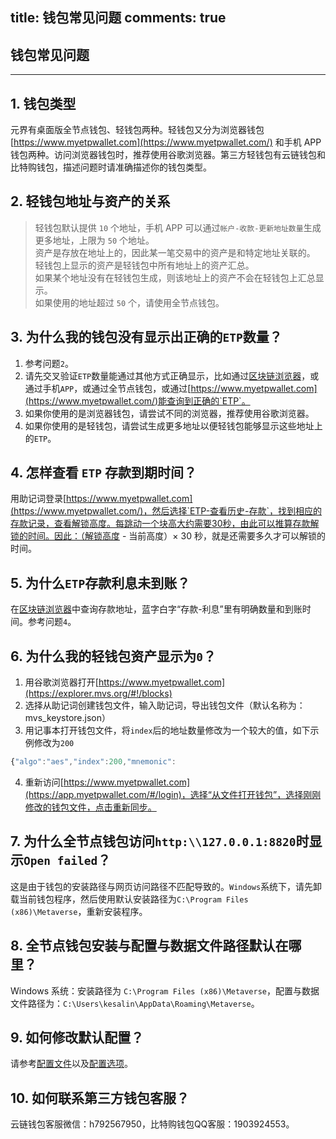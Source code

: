title: 钱包常见问题
comments: true
---

## 钱包常见问题
***

## 1. 钱包类型
元界有桌面版全节点钱包、轻钱包两种。轻钱包又分为浏览器钱包[https://www.myetpwallet.com](https://www.myetpwallet.com/) 和手机 APP 钱包两种。访问浏览器钱包时，推荐使用谷歌浏览器。第三方轻钱包有云链钱包和比特购钱包，描述问题时请准确描述你的钱包类型。

## 2. 轻钱包地址与资产的关系
> 轻钱包默认提供 `10` 个地址，手机 APP 可以通过`帐户-收款-更新地址数量`生成更多地址，上限为 `50` 个地址。  
> 资产是存放在地址上的，因此某一笔交易中的资产是和特定地址关联的。  
> 轻钱包上显示的资产是轻钱包中所有地址上的资产汇总。  
> 如果某个地址没有在轻钱包生成，则该地址上的资产不会在轻钱包上汇总显示。  
> 如果使用的地址超过 `50` 个，请使用全节点钱包。  

## 3. 为什么我的钱包没有显示出正确的`ETP`数量？
1. 参考问题`2`。
2. 请先交叉验证`ETP`数量能通过其他方式正确显示，比如通过[区块链浏览器](https://explorer.mvs.org/#!/)，或通过手机`APP`，或通过全节点钱包，或通过[https://www.myetpwallet.com](https://www.myetpwallet.com/)能查询到正确的`ETP`。
3. 如果你使用的是浏览器钱包，请尝试不同的浏览器，推荐使用谷歌浏览器。
4. 如果你使用的是轻钱包，请尝试生成更多地址以便轻钱包能够显示这些地址上的`ETP`。

## 4. 怎样查看 `ETP` 存款到期时间？
用助记词登录[https://www.myetpwallet.com](https://www.myetpwallet.com/)，然后选择`ETP-查看历史-存款`，找到相应的存款记录，查看解锁高度。每跳动一个块高大约需要30秒，由此可以推算存款解锁的时间。因此：（解锁高度 - 当前高度）× 30 秒，就是还需要多久才可以解锁的时间。

## 5. 为什么`ETP`存款利息未到账？
在[区块链浏览器](https://explorer.mvs.org/#!/)中查询存款地址，蓝字白字“存款-利息”里有明确数量和到账时间。参考问题`4`。

## 6. 为什么我的轻钱包资产显示为`0`？
1. 用谷歌浏览器打开[https://www.myetpwallet.com](https://explorer.mvs.org/#!/blocks)
2. 选择从助记词创建钱包文件，输入助记词，导出钱包文件（默认名称为：mvs_keystore.json）
3. 用记事本打开钱包文件，将`index`后的地址数量修改为一个较大的值，如下示例修改为`200`
```js
{"algo":"aes","index":200,"mnemonic":
```
4. 重新访问[https://www.myetpwallet.com](https://app.myetpwallet.com/#/login)，选择“从文件打开钱包”，选择刚刚修改的钱包文件，点击重新同步。

## 7. 为什么全节点钱包访问`http:\\127.0.0.1:8820`时显示`Open failed`？
这是由于钱包的安装路径与网页访问路径不匹配导致的。`Windows`系统下，请先卸载当前钱包程序，然后使用默认安装路径为`C:\Program Files (x86)\Metaverse`，重新安装程序。

## 8. 全节点钱包安装与配置与数据文件路径默认在哪里？
Windows 系统：安装路径为 `C:\Program Files (x86)\Metaverse`，配置与数据文件路径为：`C:\Users\kesalin\AppData\Roaming\Metaverse`。

## 9. 如何修改默认配置？
请参考[配置文件](https://docs.mvs.org/zh-cn/docs/config-file.html)以及[配置选项](https://docs.mvs.org/zh-cn/docs/options.html)。

## 10. 如何联系第三方钱包客服？
云链钱包客服微信：h792567950，比特购钱包QQ客服：1903924553。
